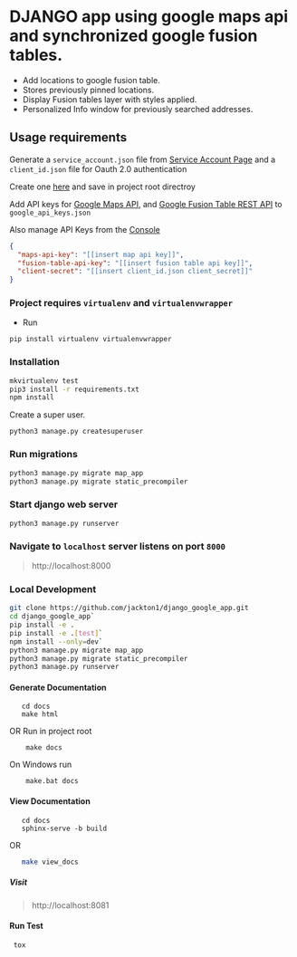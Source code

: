 # DJANGO app using google maps api and synchronized google fusion tables.

- Add locations to google fusion table.
- Stores previously pinned locations.
- Display Fusion tables layer with styles applied.
- Personalized Info window for previously searched addresses.

## Usage requirements

Generate a `service_account.json` file from [Service Account Page](https://console.cloud.google.com/iam-admin/serviceaccounts)
and a `client_id.json` file for Oauth 2.0 authentication

Create one [here](https://console.developers.google.com/apis/credentials) and save in project root directroy

Add API keys for [Google Maps API](https://developers.google.com/maps/web/), and [Google Fusion Table REST API](https://developers.google.com/fusiontables/docs/v2/getting_started#about-rest) to `google_api_keys.json`


Also manage API Keys from the [Console](https://console.developers.google.com/apis/credentials)

```json
{
  "maps-api-key": "[[insert map api key]]",
  "fusion-table-api-key": "[[insert fusion table api key]]",
  "client-secret": "[[insert client_id.json client_secret]]"
}
```

### Project requires `virtualenv` and `virtualenvwrapper`
- Run
```
pip install virtualenv virtualenvwrapper
```

### Installation
```bash
mkvirtualenv test
pip3 install -r requirements.txt
npm install
```

Create a super user.

```
python3 manage.py createsuperuser
```

### Run migrations
```sh
python3 manage.py migrate map_app
python3 manage.py migrate static_precompiler
```

### Start django web server
```
python3 manage.py runserver
```


### Navigate to `localhost` server listens on port `8000`

> http://localhost:8000

### Local Development
```bash
git clone https://github.com/jackton1/django_google_app.git
cd django_google_app`
pip install -e .
pip install -e .[test]`
npm install --only=dev`
python3 manage.py migrate map_app
python3 manage.py migrate static_precompiler
python3 manage.py runserver
```


#### Generate Documentation
```
   cd docs
   make html
```
OR Run in project root
```
    make docs
```

On Windows run

```
    make.bat docs
```



#### View Documentation
```
   cd docs
   sphinx-serve -b build
```
OR
```sh
   make view_docs
```

##### Visit
>  http://localhost:8081

#### Run Test
```
 tox
```
